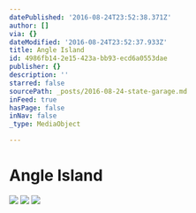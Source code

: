 ```yaml
---
datePublished: '2016-08-24T23:52:38.371Z'
author: []
via: {}
dateModified: '2016-08-24T23:52:37.933Z'
title: Angle Island
id: 4986fb14-2e15-423a-bb93-ecd6a0553dae
publisher: {}
description: ''
starred: false
sourcePath: _posts/2016-08-24-state-garage.md
inFeed: true
hasPage: false
inNav: false
_type: MediaObject

---
```

# Angle Island
![](https://the-grid-user-content.s3-us-west-2.amazonaws.com/5eaab519-f523-42e6-9799-2c251d5b2eb3.jpg)
![](https://the-grid-user-content.s3-us-west-2.amazonaws.com/91fa2dd2-24fe-4752-82b8-7ca5252fe1d3.jpg)
![](https://the-grid-user-content.s3-us-west-2.amazonaws.com/ecc4950a-0c70-4618-a1c6-cd2df9a01b3e.jpg)